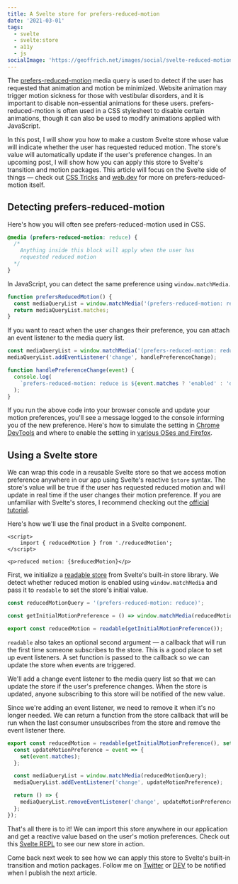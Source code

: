 ```yaml
---
title: A Svelte store for prefers-reduced-motion
date: '2021-03-01'
tags:
  - svelte
  - svelte:store
  - a11y
  - js
socialImage: 'https://geoffrich.net/images/social/svelte-reduced-motion.png'
---
```


The [prefers-reduced-motion](https://developer.mozilla.org/en-US/docs/Web/CSS/@media/prefers-reduced-motion) media query is used to detect if the user has requested that animation and motion be minimized. Website animation may trigger motion sickness for those with vestibular disorders, and it is important to disable non-essential animations for these users. prefers-reduced-motion is often used in a CSS stylesheet to disable certain animations, though it can also be used to modify animations applied with JavaScript.

In this post, I will show you how to make a custom Svelte store whose value will indicate whether the user has requested reduced motion. The store's value will automatically update if the user's preference changes. In an upcoming post, I will show how you can apply this store to Svelte's transition and motion packages. This article will focus on the Svelte side of things &mdash; check out [CSS Tricks](https://css-tricks.com/introduction-reduced-motion-media-query/) and [web.dev](https://web.dev/prefers-reduced-motion/) for more on prefers-reduced-motion itself.

## Detecting prefers-reduced-motion

Here's how you will often see prefers-reduced-motion used in CSS.

```css
@media (prefers-reduced-motion: reduce) {
  /* 
    Anything inside this block will apply when the user has 
    requested reduced motion 
  */
}
```

In JavaScript, you can detect the same preference using `window.matchMedia`.

```js
function prefersReducedMotion() {
  const mediaQueryList = window.matchMedia('(prefers-reduced-motion: reduce)');
  return mediaQueryList.matches;
}
```

If you want to react when the user changes their preference, you can attach an event listener to the media query list.

```js
const mediaQueryList = window.matchMedia('(prefers-reduced-motion: reduce)');
mediaQueryList.addEventListener('change', handlePreferenceChange);

function handlePreferenceChange(event) {
  console.log(
    `prefers-reduced-motion: reduce is ${event.matches ? 'enabled' : 'disabled'}`
  );
}
```

If you run the above code into your browser console and update your motion preferences, you'll see a message logged to the console informing you of the new preference. Here's how to simulate the setting in [Chrome DevTools](https://developers.google.com/web/updates/2019/10/devtools#userpreferences) and where to enable the setting in [various OSes and Firefox](https://developer.mozilla.org/en-US/docs/Web/CSS/@media/prefers-reduced-motion#user_preferences).

## Using a Svelte store

We can wrap this code in a reusable Svelte store so that we access motion preference anywhere in our app using Svelte's reactive `$store` syntax. The store's value will be true if the user has requested reduced motion and will update in real time if the user changes their motion preference. If you are unfamiliar with Svelte's stores, I recommend checking out the [official tutorial](https://svelte.dev/tutorial/writable-stores).

Here's how we'll use the final product in a Svelte component.

```svelte
<script>
	import { reducedMotion } from './reducedMotion';
</script>

<p>reduced motion: {$reducedMotion}</p>
```

First, we initialize a [readable store](https://svelte.dev/tutorial/readable-stores) from Svelte's built-in store library. We detect whether reduced motion is enabled using `window.matchMedia` and pass it to `readable` to set the store's initial value.

```js
const reducedMotionQuery = '(prefers-reduced-motion: reduce)';

const getInitialMotionPreference = () => window.matchMedia(reducedMotionQuery).matches;

export const reducedMotion = readable(getInitialMotionPreference());
```

`readable` also takes an optional second argument &mdash; a callback that will run the first time someone subscribes to the store. This is a good place to set up event listeners. A set function is passed to the callback so we can update the store when events are triggered.

We'll add a change event listener to the media query list so that we can update the store if the user's preference changes. When the store is updated, anyone subscribing to this store will be notified of the new value.

Since we're adding an event listener, we need to remove it when it's no longer needed. We can return a function from the store callback that will be run when the last consumer unsubscribes from the store and remove the event listener there.

```js
export const reducedMotion = readable(getInitialMotionPreference(), set => {
  const updateMotionPreference = event => {
    set(event.matches);
  };

  const mediaQueryList = window.matchMedia(reducedMotionQuery);
  mediaQueryList.addEventListener('change', updateMotionPreference);

  return () => {
    mediaQueryList.removeEventListener('change', updateMotionPreference);
  };
});
```

That's all there is to it! We can import this store anywhere in our application and get a reactive value based on the user's motion preferences. Check out this [Svelte REPL](https://svelte.dev/repl/e9b0322383bd4922bed92056c106c643?version=3.34.0) to see our new store in action.

Come back next week to see how we can apply this store to Svelte's built-in transition and motion packages. Follow me on [Twitter](https://twitter.com/geoffrich_) or [DEV](https://dev.to/geoffrich/) to be notified when I publish the next article.
